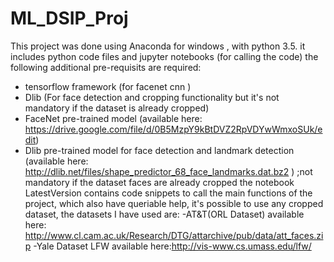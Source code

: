 # ML_DSIP_Proj
This project was done using Anaconda for windows , with python 3.5.
it includes python code files and jupyter notebooks (for calling the code)
the following additional pre-requisits are required:
- tensorflow framework (for facenet cnn )
- Dlib (For face detection and cropping functionality but it's not mandatory if the dataset is already cropped)
- FaceNet pre-trained model (available here: https://drive.google.com/file/d/0B5MzpY9kBtDVZ2RpVDYwWmxoSUk/edit)
- Dlib pre-trained model for face detection and landmark detection (available here: http://dlib.net/files/shape_predictor_68_face_landmarks.dat.bz2 ) ;not mandatory if the dataset faces are already cropped
the notebook LatestVersion contains code snippets to call the main functions of the project, which also have queriable help, 
it's possible to use any cropped dataset, the datasets I have used are:
-AT&T(ORL Dataset) available here: http://www.cl.cam.ac.uk/Research/DTG/attarchive/pub/data/att_faces.zip
-Yale Dataset
LFW available here:http://vis-www.cs.umass.edu/lfw/
